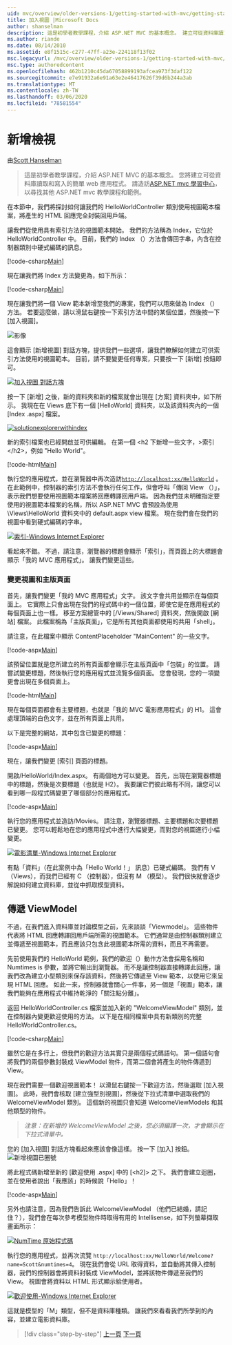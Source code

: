 ```yaml
---
uid: mvc/overview/older-versions-1/getting-started-with-mvc/getting-started-with-mvc-part3
title: 加入視圖 |Microsoft Docs
author: shanselman
description: 這是初學者教學課程，介紹 ASP.NET MVC 的基本概念。 建立可從資料庫讀取和寫入的簡單 web 應用程式。
ms.author: riande
ms.date: 08/14/2010
ms.assetid: e8f1515c-c277-47ff-a23e-224118f13f02
msc.legacyurl: /mvc/overview/older-versions-1/getting-started-with-mvc/getting-started-with-mvc-part3
msc.type: authoredcontent
ms.openlocfilehash: 462b1210c45da67058899193afcea973f3daf122
ms.sourcegitcommit: e7e91932a6e91a63e2e46417626f39d6b244a3ab
ms.translationtype: MT
ms.contentlocale: zh-TW
ms.lasthandoff: 03/06/2020
ms.locfileid: "78581554"
---
```

# <a name="adding-a-view"></a>新增檢視

由[Scott Hanselman](https://github.com/shanselman)

> 這是初學者教學課程，介紹 ASP.NET MVC 的基本概念。 您將建立可從資料庫讀取和寫入的簡單 web 應用程式。 請造訪[ASP.NET mvc 學習中心](../../../index.md)，以尋找其他 ASP.NET mvc 教學課程和範例。

在本節中，我們將探討如何讓我們的 HelloWorldController 類別使用視圖範本檔案，將產生的 HTML 回應完全封裝回用戶端。

讓我們從使用具有索引方法的視圖範本開始。 我們的方法稱為 Index，它位於 HelloWorldController 中。 目前，我們的 Index （）方法會傳回字串，內含在控制器類別中硬式編碼的訊息。

[!code-csharp[Main](getting-started-with-mvc-part3/samples/sample1.cs)]

現在讓我們將 Index 方法變更為，如下所示：

[!code-csharp[Main](getting-started-with-mvc-part3/samples/sample2.cs)]

現在讓我們將一個 View 範本新增至我們的專案，我們可以用來做為 Index （）方法。 若要這麼做，請以滑鼠右鍵按一下索引方法中間的某個位置，然後按一下 [加入視圖]。

![影像](getting-started-with-mvc-part3/_static/image1.png)

這會顯示 [新增視圖] 對話方塊，提供我們一些選項，讓我們瞭解如何建立可供索引方法使用的視圖範本。 目前，請不要變更任何專案，只要按一下 [新增] 按鈕即可。

[![加入視圖 對話方塊](getting-started-with-mvc-part3/_static/image3.png)](getting-started-with-mvc-part3/_static/image2.png)

按一下 [新增] 之後，新的資料夾和新的檔案就會出現在 [方案] 資料夾中，如下所示。 我現在在 Views 底下有一個 [HelloWorld] 資料夾，以及該資料夾內的一個 [Index .aspx] 檔案。

[![solutionexplorerwithindex](getting-started-with-mvc-part3/_static/image5.png)](getting-started-with-mvc-part3/_static/image4.png)

新的索引檔案也已經開啟並可供編輯。 在第一個 &lt;h2 下新增一些文字，&gt;索引&lt;/h2&gt;，例如 "Hello World"。

[!code-html[Main](getting-started-with-mvc-part3/samples/sample3.html)]

執行您的應用程式，並在瀏覽器中再次造訪[`http://localhost:xx/HelloWorld`](http://localhostxx) 。 在此範例中，控制器的索引方法不會執行任何工作，但會呼叫「傳回 View （）」，表示我們想要使用視圖範本檔案將回應轉譯回用戶端。 因為我們並未明確指定要使用的視圖範本檔案的名稱，所以 ASP.NET MVC 會預設為使用 \Views\HelloWorld 資料夾中的 default.aspx view 檔案。 現在我們會在我們的視圖中看到硬式編碼的字串。

[![索引-Windows Internet Explorer](getting-started-with-mvc-part3/_static/image7.png)](getting-started-with-mvc-part3/_static/image6.png)

看起來不錯。 不過，請注意，瀏覽器的標題會顯示「索引」，而頁面上的大標題會顯示「我的 MVC 應用程式」。 讓我們變更這些。

### <a name="changing-views-and-master-pages"></a>變更視圖和主版頁面

首先，讓我們變更「我的 MVC 應用程式」文字。 該文字會共用並顯示在每個頁面上。 它實際上只會出現在我們的程式碼中的一個位置，即使它是在應用程式的每個頁面上也一樣。 移至方案總管中的 [/Views/Shared] 資料夾，然後開啟 [網站] 檔案。 此檔案稱為「主版頁面」，它是所有其他頁面都使用的共用「shell」。

請注意，在此檔案中顯示 ContentPlaceholder "MainContent" 的一些文字。

[!code-aspx[Main](getting-started-with-mvc-part3/samples/sample4.aspx)]

該預留位置就是您所建立的所有頁面都會顯示在主版頁面中「包裝」的位置。 請嘗試變更標題，然後執行您的應用程式並流覽多個頁面。 您會發現，您的一項變更會出現在多個頁面上。

[!code-html[Main](getting-started-with-mvc-part3/samples/sample5.html)]

現在每個頁面都會有主要標題，也就是「我的 MVC 電影應用程式」的 H1。 這會處理頂端的白色文字，並在所有頁面上共用。

以下是完整的網站，其中包含已變更的標題：

[!code-aspx[Main](getting-started-with-mvc-part3/samples/sample6.aspx)]

現在，讓我們變更 [索引] 頁面的標題。

開啟/HelloWorld/Index.aspx。 有兩個地方可以變更。 首先，出現在瀏覽器標題中的標題，然後是次要標題（也就是 H2）。 我要讓它們彼此略有不同，讓您可以看到哪一段程式碼變更了哪個部分的應用程式。

[!code-aspx[Main](getting-started-with-mvc-part3/samples/sample7.aspx)]

執行您的應用程式並造訪/Movies。 請注意，瀏覽器標題、主要標題和次要標題已變更。 您可以輕鬆地在您的應用程式中進行大幅變更，而對您的視圖進行小幅變更。

[![電影清單-Windows Internet Explorer](getting-started-with-mvc-part3/_static/image9.png)](getting-started-with-mvc-part3/_static/image8.png)

有點「資料」（在此案例中為「Hello World！」 訊息）已硬式編碼。 我們有 V （Views），而我們已經有 C （控制器），但沒有 M （模型）。 我們很快就會逐步解說如何建立資料庫，並從中抓取模型資料。

## <a name="passing-a-viewmodel"></a>傳遞 ViewModel

不過，在我們進入資料庫並討論模型之前，先來談談「Viewmodel」。 這些物件代表將 HTML 回應轉譯回用戶端所需的視圖範本。 它們通常是由控制器類別建立並傳遞至視圖範本，而且應該只包含此視圖範本所需的資料，而且不再需要。

先前使用我們的 HelloWorld 範例，我們的歡迎（）動作方法會採用名稱和 Numtimes is 參數，並將它輸出到瀏覽器。 而不是讓控制器直接轉譯此回應，讓我們改為建立小型類別來保存該資料，然後將它傳遞至 View 範本，以使用它來呈現 HTML 回應。 如此一來，控制器就會關心一件事，另一個是「視圖」範本，讓我們能夠在應用程式中維持乾淨的「關注點分離」。

返回 HelloWorldController.cs 檔案並加入新的 "WelcomeViewModel" 類別，並在控制器內變更歡迎使用的方法。 以下是在相同檔案中具有新類別的完整 HelloWorldController.cs。

[!code-csharp[Main](getting-started-with-mvc-part3/samples/sample8.cs)]

雖然它是在多行上，但我們的歡迎方法其實只是兩個程式碼語句。 第一個語句會將我們的兩個參數封裝成 ViewModel 物件，而第二個會將產生的物件傳遞到 View。

現在我們需要一個歡迎視圖範本！ 以滑鼠右鍵按一下歡迎方法，然後選取 [加入視圖]。 此時，我們會核取 [建立強型別視圖]，然後從下拉式清單中選取我們的 WelcomeViewModel 類別。 這個新的視圖只會知道 WelcomeViewModels 和其他類型的物件。

> *注意：在新增的 WelcomeViewModel 之後，您必須編譯一次，才會顯示在下拉式清單中。*

您的 [加入視圖] 對話方塊看起來應該會像這樣。 按一下 [加入] 按鈕。 ![新增視圖已圈號](getting-started-with-mvc-part3/_static/image10.png)

將此程式碼新增至新的 [歡迎使用 .aspx] 中的 [&lt;h2]&gt; 之下。 我們會建立迴圈，並在使用者說出「我應該」的時候說「Hello」！

[!code-aspx[Main](getting-started-with-mvc-part3/samples/sample9.aspx)]

另外也請注意，因為我們告訴此 WelcomeViewModel （他們已結婚，請記住？），我們會在每次參考模型物件時取得有用的 Intellisense，如下列螢幕擷取畫面所示：

[![NumTime 原始程式碼](getting-started-with-mvc-part3/_static/image12.png)](getting-started-with-mvc-part3/_static/image11.png)

執行您的應用程式，並再次流覽 `http://localhost:xx/HelloWorld/Welcome?name=Scott&numtimes=4`。 現在我們會從 URL 取得資料，並自動將其傳入控制器，我們的控制器會將資料封裝成 ViewModel，並將該物件傳遞至我們的 View。 視圖會將資料以 HTML 形式顯示給使用者。

[![歡迎使用-Windows Internet Explorer](getting-started-with-mvc-part3/_static/image14.png)](getting-started-with-mvc-part3/_static/image13.png)

這就是模型的「M」類型，但不是資料庫種類。 讓我們來看看我們所學到的內容，並建立電影資料庫。

> [!div class="step-by-step"]
> [上一頁](getting-started-with-mvc-part2.md)
> [下一頁](getting-started-with-mvc-part4.md)

